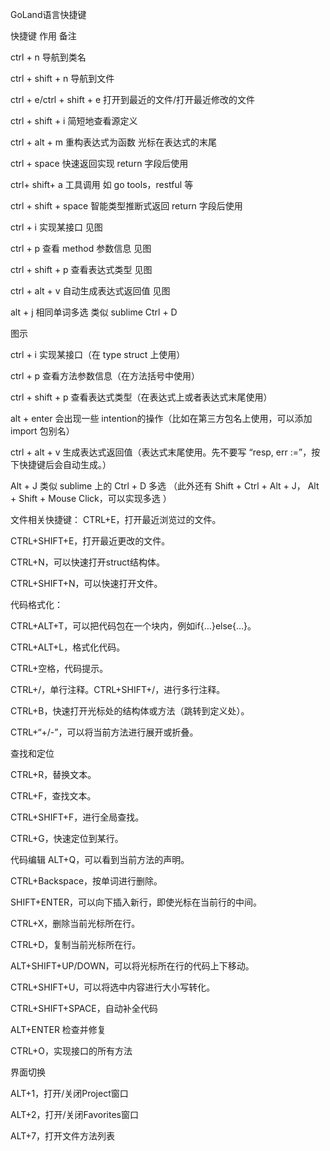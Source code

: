 GoLand语言快捷键

快捷键 作用 备注

ctrl + n 导航到类名

ctrl + shift + n 导航到文件

ctrl + e/ctrl + shift + e 打开到最近的文件/打开最近修改的文件

ctrl + shift + i 简短地查看源定义

ctrl + alt + m 重构表达式为函数 光标在表达式的末尾

ctrl + space 快速返回实现 return 字段后使用

ctrl+ shift+ a 工具调用 如 go tools，restful 等

ctrl + shift + space 智能类型推断式返回 return 字段后使用

ctrl + i 实现某接口 见图

ctrl + p 查看 method 参数信息 见图

ctrl + shift + p 查看表达式类型 见图

ctrl + alt + v 自动生成表达式返回值 见图

alt + j 相同单词多选 类似 sublime Ctrl + D

图示

ctrl + i 实现某接口（在 type struct 上使用）

ctrl + p 查看方法参数信息（在方法括号中使用）

ctrl + shift + p 查看表达式类型（在表达式上或者表达式末尾使用）

alt + enter 会出现一些 intention的操作（比如在第三方包名上使用，可以添加 import 包别名）

ctrl + alt + v 生成表达式返回值（表达式末尾使用。先不要写 “resp, err :=”，按下快捷键后会自动生成。）

Alt + J 类似 sublime 上的 Ctrl + D 多选 （此外还有 Shift + Ctrl + Alt + J， Alt + Shift + Mouse Click，可以实现多选 ）

文件相关快捷键：
CTRL+E，打开最近浏览过的文件。

CTRL+SHIFT+E，打开最近更改的文件。

CTRL+N，可以快速打开struct结构体。

CTRL+SHIFT+N，可以快速打开文件。

代码格式化：

CTRL+ALT+T，可以把代码包在一个块内，例如if{…}else{…}。

CTRL+ALT+L，格式化代码。

CTRL+空格，代码提示。

CTRL+/，单行注释。CTRL+SHIFT+/，进行多行注释。

CTRL+B，快速打开光标处的结构体或方法（跳转到定义处）。

CTRL+“+/-”，可以将当前方法进行展开或折叠。

查找和定位

CTRL+R，替换文本。

CTRL+F，查找文本。

CTRL+SHIFT+F，进行全局查找。

CTRL+G，快速定位到某行。

代码编辑
ALT+Q，可以看到当前方法的声明。

CTRL+Backspace，按单词进行删除。

SHIFT+ENTER，可以向下插入新行，即使光标在当前行的中间。

CTRL+X，删除当前光标所在行。

CTRL+D，复制当前光标所在行。

ALT+SHIFT+UP/DOWN，可以将光标所在行的代码上下移动。

CTRL+SHIFT+U，可以将选中内容进行大小写转化。

CTRL+SHIFT+SPACE，自动补全代码

ALT+ENTER 检查并修复

CTRL+O，实现接口的所有方法

界面切换

ALT+1，打开/关闭Project窗口

ALT+2，打开/关闭Favorites窗口

ALT+7，打开文件方法列表